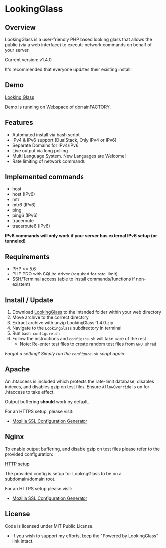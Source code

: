 # LookingGlass

## Overview

LookingGlass is a user-friendly PHP based looking glass that allows the public (via a web interface) to execute network
commands on behalf of your server.

Current version: v1.4.0

It's recommended that everyone updates their existing install!

## Demo
[Looking Glass](https://lg.wydler.eu/)

Demo is running on Webspace of domainFACTORY. 

## Features

* Automated install via bash script
* IPv4 & IPv6 support (DualStack, Only IPv4 or IPv6)
* Separate Domains for IPv4/IPv6
* Live output via long polling
* Multi Language System. New Languages are Welcome!
* Rate limiting of network commands

## Implemented commands

* host
* host (IPv6)
* mtr
* mtr6 (IPv6)
* ping
* ping6 (IPv6)
* traceroute
* traceroute6 (IPv6)

__IPv6 commands will only work if your server has external IPv6 setup (or tunneled)__

## Requirements

* PHP >= 5.6
* PHP PDO with SQLite driver (required for rate-limit)
* SSH/Terminal access (able to install commands/functions if non-existent)

## Install / Update

1. Download [LookingGlass](https://github.com/dwydler/LookingGlass/archive/v1.4.0.zip) to the intended
folder within your web directory
2. Move archive to the correct directory
3. Extract archive with unzip LookingGlass-1.4.0.zip
4. Navigate to the `LookingGlass` subdirectory in terminal
5. Run `bash configure.sh`
6. Follow the instructions and `configure.sh` will take care of the rest
	- Note: Re-enter test files to create random test files from `GNU shred`

_Forgot a setting? Simply run the `configure.sh` script again_

## Apache

An .htaccess is included which protects the rate-limit database, disables indexes, and disables gzip on test files.
Ensure `AllowOverride` is on for .htaccess to take effect.

Output buffering __should__ work by default.

For an HTTPS setup, please visit:
- [Mozilla SSL Configuration Generator](https://mozilla.github.io/server-side-tls/ssl-config-generator/)

## Nginx

To enable output buffering, and disable gzip on test files please refer to the provided configuration:

[HTTP setup](LookingGlass/lookingglass-http.nginx.conf)

The provided config is setup for LookingGlass to be on a subdomain/domain root.

For an HTTPS setup please visit:
- [Mozilla SSL Configuration Generator](https://mozilla.github.io/server-side-tls/ssl-config-generator/)

## License

Code is licensed under MIT Public License.

* If you wish to support my efforts, keep the "Powered by LookingGlass" link intact.
